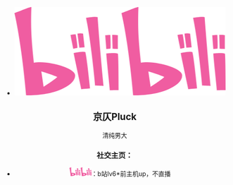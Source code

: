 -   <a href="https://space.bilibili.com/10961143?spm_id_from=333.337.0.0"><code><img height="200" width="500" src="./images/bilibili.png"></code></a>

<div align="center">

## 京仄Pluck

清纯男大

### **社交主页：**

-   <a href="https://space.bilibili.com/10961143?spm_id_from=333.337.0.0"><code><img height="20" width="50" src="./images/bilibili.png"></code></a>：b站lv6*前主机up，不直播
